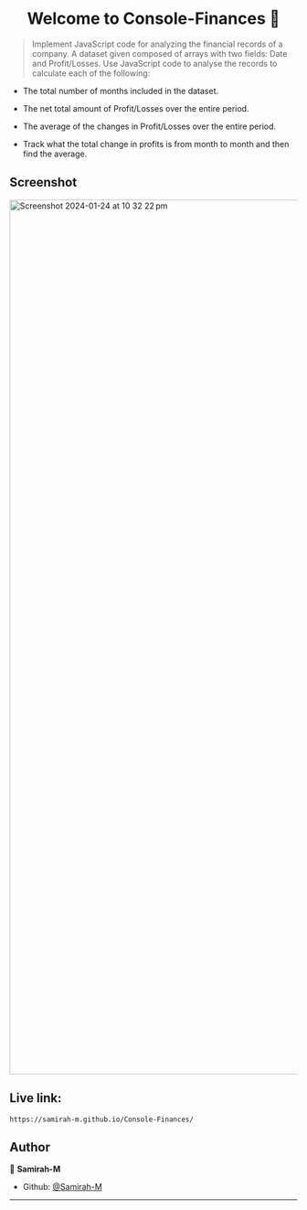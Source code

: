 <h1 align="center">Welcome to Console-Finances 👋</h1>
<p>
</p>

> Implement JavaScript code for analyzing the financial records of a company. A dataset given composed of arrays with two fields: Date and Profit/Losses.
> Use JavaScript code to analyse the records to calculate each of the following:

- The total number of months included in the dataset.

- The net total amount of Profit/Losses over the entire period.

- The average of the changes in Profit/Losses over the entire period.

- Track what the total change in profits is from month to month and then find the average.

## Screenshot
<img width="1530" alt="Screenshot 2024-01-24 at 10 32 22 pm" src="https://github.com/Samirah-M/Console-Finances/assets/143946932/1410c8bf-a38e-4cee-981b-c1af3ae2b5ec">

## Live link:
```
https://samirah-m.github.io/Console-Finances/
```
## Author

👤 **Samirah-M**

* Github: [@Samirah-M](https://github.com/Samirah-M)

***
